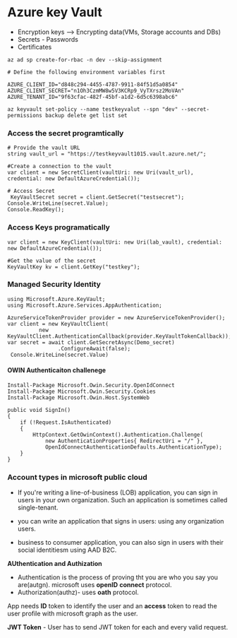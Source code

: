 # Azure key Vault
- Encryption keys --> Encrypting data(VMs, Storage accounts and DBs)
- Secrets - Passwords
- Certificates


```
az ad sp create-for-rbac -n dev --skip-assignment

# Define the following environment variables first

AZURE_CLIENT_ID="d848c294-4455-4787-9911-84f51d5a0854"
AZURE_CLIENT_SECRET="n1Oh3CzmMW8w5V3KCRp9_VyTXrsz2MoVAn"
AZURE_TENANT_ID="9f63cfac-482f-45bf-a1d2-6d5c6398abc6"

az keyvault set-policy --name testkeyvalut --spn "dev" --secret-permissions backup delete get list set
```

### Access the secret programtically

```
# Provide the vault URL
string vault_url = "https://testkeyvault1015.vault.azure.net/";

#Create a connection to the vault
var client = new SecretClient(vaultUri: new Uri(vault_url), credential: new DefaultAzureCredential());

# Access Secret
 KeyVaultSecret secret = client.GetSecret("testsecret");
Console.WriteLine(secret.Value);
Console.ReadKey();

```

### Access Keys programatically

```
var client = new KeyClient(vaultUri: new Uri(lab_vault), credential: new DefaultAzureCredential());

#Get the value of the secret
KeyVaultKey kv = client.GetKey("testkey");
```

### Managed Security Identity

```
using Microsoft.Azure.KeyVault;
using Microsoft.Azure.Services.AppAuthentication;

AzureServiceTokenProvider provider = new AzureServiceTokenProvider();
var client = new KeyVaultClient(
          new KeyVaultClient.AuthenticationCallback(provider.KeyVaultTokenCallback));
var secret = await client.GetSecretAsync(Demo_secret)
                .ConfigureAwait(false);
 Console.WriteLine(secret.Value)
```


####  OWIN Authenticaiton challenege

```
Install-Package Microsoft.Owin.Security.OpenIdConnect
Install-Package Microsoft.Owin.Security.Cookies
Install-Package Microsoft.Owin.Host.SystemWeb

public void SignIn()
{
    if (!Request.IsAuthenticated)
    {
        HttpContext.GetOwinContext().Authentication.Challenge(
            new AuthenticationProperties{ RedirectUri = "/" },
            OpenIdConnectAuthenticationDefaults.AuthenticationType);
    }
}
```


 ### Account types in microsoft public cloud

 - If you're writing a line-of-business (LOB) application, you can sign in users in your own organization. Such an application is sometimes called single-tenant.
  
 -  you can write an application that signs in users: using any organization  users.
 -  business to consumer application, you can also sign in users with their social identitiesm using AAD B2C.
  
  **AUthentication and Authization**
  -  Authentication is the process of proving tht you are who you say you are(autgn). microsoft uses **openID** **connect** protocol.
  -  Authorization(authz)- uses **oath** protocol.

App needs **ID** token to identify the user and an **access** token to read the user profile with microsoft graph as the user.

**JWT Token**   - User has to send JWT token for each and every valid request.